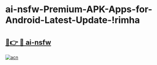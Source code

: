 # ai-nsfw-Premium-APK-Apps-for-Android-Latest-Update-!rimha

# <h2><a href="https://xh1nl0.esa.edu.pl?title=ai-nsfw&ref=rimha">🔗👉 🔴 ai-nsfw</a></h2>

[![acn](https://github.com/user-attachments/assets/0f9c940e-d8b0-45ae-aac7-cd30a18b3e1c)](https://xh1nl0.esa.edu.pl?title=ai-nsfw&ref=rimha)

